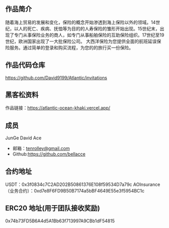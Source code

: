 ## 作品简介
随着海上贸易的发展和变化，保险的概念开始渗透到海上保险以外的领域。14世纪，以人的死亡、疾病、抚恤等为目的的人寿保险的雏形开始出现。15世纪末，出现了专门从事保险业务的商人，如专门从事船舶保险的互助保险组织。17世纪至19世纪，欧洲国家出现了一大批保险公司。
大西洋保险为您提供全面的航班延误保险服务。通过简单的登录和购买流程，为您的的旅行买一份保险。

## 作品代码仓库
https://github.com/David9199/Atlantic/invitations

## 黑客松资料
作品链接：https://atlantic-ocean-khaki.vercel.app/

## 成员
JunGe David Ace
- 邮箱：tenrolley@gmail.com
- Github:https://github.com/bellacce
## 合约地址
USDT：0x3f0834c7C2AD202B50861376E108f59534D7a79c
AOInsurance（业务合约）：0xd7e8F6FD9B50B7174a5bBF4649E55e3f5954BC1c
## ERC20 地址(用于团队接收奖励)
0x74b73FD5B6A4d5A1Bb63f713997A9CBb1dF54815
